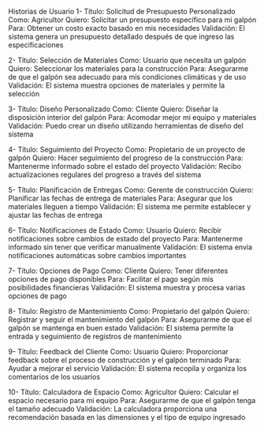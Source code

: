  Historias de Usuario
1- 
Título: Solicitud de Presupuesto Personalizado 
Como: Agricultor 
Quiero: Solicitar un presupuesto específico para mi galpón 
Para: Obtener un costo exacto basado en mis necesidades 
Validación: El sistema genera un presupuesto detallado después de que ingreso las especificaciones 

2-
Título: Selección de Materiales 
Como: Usuario que necesita un galpón 
Quiero: Seleccionar los materiales para la construcción 
Para: Asegurarme de que el galpón sea adecuado para mis condiciones climáticas y de uso 
Validación: El sistema muestra opciones de materiales y permite la selección 

3-
Título: Diseño Personalizado 
Como: Cliente 
Quiero: Diseñar la disposición interior del galpón 
Para: Acomodar mejor mi equipo y materiales 
Validación: Puedo crear un diseño utilizando herramientas de diseño del sistema 

4- 
Título: Seguimiento del Proyecto 
Como: Propietario de un proyecto de galpón 
Quiero: Hacer seguimiento del progreso de la construcción 
Para: Mantenerme informado sobre el estado del proyecto 
Validación: Recibo actualizaciones regulares del progreso a través del sistema 

5- 
Título: Planificación de Entregas 
Como: Gerente de construcción 
Quiero: Planificar las fechas de entrega de materiales 
Para: Asegurar que los materiales lleguen a tiempo 
Validación: El sistema me permite establecer y ajustar las fechas de entrega 

6- 
Título: Notificaciones de Estado 
Como: Usuario 
Quiero: Recibir notificaciones sobre cambios de estado del proyecto 
Para: Mantenerme informado sin tener que verificar manualmente 
Validación: El sistema envía notificaciones automáticas sobre cambios importantes 

7- 
Título: Opciones de Pago 
Como: Cliente 
Quiero: Tener diferentes opciones de pago disponibles 
Para: Facilitar el pago según mis posibilidades financieras 
Validación: El sistema muestra y procesa varias opciones de pago 

8- 
Título: Registro de Mantenimiento 
Como: Propietario del galpón 
Quiero: Registrar y seguir el mantenimiento del galpón 
Para: Asegurarme de que el galpón se mantenga en buen estado 
Validación: El sistema permite la entrada y seguimiento de registros de mantenimiento 

9-
Título: Feedback del Cliente 
Como: Usuario 
Quiero: Proporcionar feedback sobre el proceso de construcción y el galpón terminado 
Para: Ayudar a mejorar el servicio 
Validación: El sistema recopila y organiza los comentarios de los usuarios 

10-
Título: Calculadora de Espacio 
Como: Agricultor 
Quiero: Calcular el espacio necesario para mi equipo 
Para: Asegurarme de que el galpón tenga el tamaño adecuado 
Validación: La calculadora proporciona una recomendación basada en las dimensiones y el tipo de equipo ingresado 